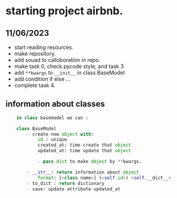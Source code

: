 # starting project airbnb.

## 11/06/2023

- start reading resources.
- make repository.
- add souad to calloboration in repo.
- make task 0, check pycode style, and task 3
- add `**kwargs` to `__init__` in class BaseModel
- add condition if else ...
- complete task 4.

## information about classes

```py
    in class basemodel we can :

    class BaseModel
        - create new object with:
            id : unique
            created_at: time create that object
            updated_at: time update that object

            - pass dict to make object by **kwargs.

        - __str__: return information about object
            format: [<class name>] (<self.id>) <self.__dict__>
        - to_dict : return dictionary
        - save: update attribute updated_at
```
